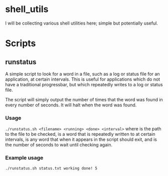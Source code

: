 # shell_utils
I will be collecting various shell utilities here; simple but potentially useful.

# Scripts

## runstatus
A simple script to look for a word in a file, such as a log or status file for an application, at certain intervals. This is useful for
applications which do not have a traditional progressbar, but which
repeatedly writes to a log or status file.

The script will simply output the number of times that the word <running> was found in <filename> every <interval> number of seconds. It will halt when the word <done> was found. 

### Usage
`./runstatus.sh <filename> <running> <done> <interval>` where <filename> is the path to the file to be checked, <running> is a word that is repeatedly written to <filename> at certain intervals, <done> is any word that when it appears in <filename> the script should exit, and <interval> is the number of seconds to wait until checking again.

### Example usage
`./runstatus.sh status.txt working done! 5`
